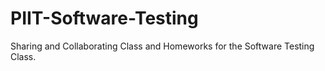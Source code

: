 # PIIT-Software-Testing
Sharing and Collaborating Class and Homeworks for the Software Testing Class.
